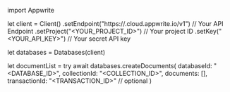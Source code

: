 import Appwrite

let client = Client()
    .setEndpoint("https://<REGION>.cloud.appwrite.io/v1") // Your API Endpoint
    .setProject("<YOUR_PROJECT_ID>") // Your project ID
    .setKey("<YOUR_API_KEY>") // Your secret API key

let databases = Databases(client)

let documentList = try await databases.createDocuments(
    databaseId: "<DATABASE_ID>",
    collectionId: "<COLLECTION_ID>",
    documents: [],
    transactionId: "<TRANSACTION_ID>" // optional
)

